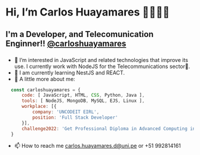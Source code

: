 <h1> Hi, I’m Carlos Huayamares 👋👨🏽‍💻</h1>
<h2> I'm a Developer, and Telecomunication Enginner!! <a href='https://www.linkedin.com/in/carlos-alberto-huayamares-de-la-cruz-4923211a1/' target="_blank" rel="nofollow">@carloshuayamares</a> </h2>

###
- 👀 I’m interested in JavaScript and related technologies that improve its use. I currently work with NodeJS for the Telecommunications sector📡.
- 🌱 I am currently learning NestJS and REACT.
- 👣 A little more about me:

```javascript
  const carloshuayamares = {
      code: [ JavaScript, HTML, CSS, Python, Java ],
      tools: [ NodeJS, MongoDB, MySQL, EJS, Linux ],
      workplace: [{ 
          company: 'UNCODEIT EIRL', 
          position: 'Full Stack Developer' 
      }],
      challenge2022: 'Get Professional Diploma in Advanced Computing in C-DAC ACTS',
  }
```

- 📫 How to reach me carlos.huayamares.d@uni.pe or +51 992814161

<!---
carloshuayamares/carloshuayamares is a ✨ special ✨ repository because its `README.md` (this file) appears on your GitHub profile.
You can click the Preview link to take a look at your changes.
--->

